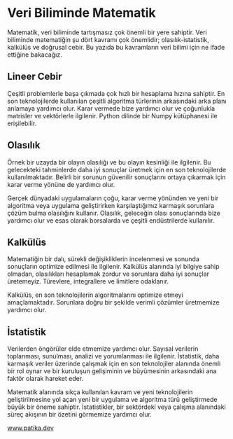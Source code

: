 # Veri Biliminde Matematik
Matematik, veri biliminde tartışmasız çok önemli bir yere sahiptir.
Veri biliminde matematiğin şu dört kavramı çok önemlidir;  olasılık-istatistik, kalkülüs ve doğrusal cebir. Bu yazıda bu kavramların veri bilimi için ne ifade ettiğine bakacağız.


## Lineer Cebir

Çeşitli problemlerle başa çıkmada çok hızlı bir hesaplama hızına sahiptir. En son teknolojilerde kullanılan çeşitli algoritma türlerinin arkasındaki arka planı anlamaya yardımcı olur. Karar vermede bize yardımcı olur ve çoğunlukla matrisler ve vektörlerle ilgilenir. Python dilinde bir Numpy kütüphanesi ile erişilebilir.



## Olasılık

Örnek bir uzayda bir olayın olasılığı ve bu olayın kesinliği ile ilgilenir. Bu gelecekteki tahminlerde daha iyi sonuçlar üretmek için en son teknolojilerde kullanılmaktadır. Belirli bir sorunun güvenilir sonuçlarını ortaya çıkarmak için karar verme yönüne de yardımcı olur.

Gerçek dünyadaki uygulamaların çoğu, karar verme yönünden ve yeni bir algoritma veya uygulama geliştirirken karşılaştığımız karmaşık sorunlara çözüm bulma olasılığını kullanır. Olasılık, geleceğin olası sonuçlarında bize yardımcı olur ve esas olarak borsalarda ve çeşitli endüstrilerde kullanılır.


## Kalkülüs

Matematiğin bir dalı, sürekli değişikliklerin incelenmesi ve sonunda sonuçların optimize edilmesi ile ilgilenir. Kalkülüs alanında iyi bilgiye sahip olmadan, olasılıkları hesaplamak zordur ve sorunlara daha iyi sonuçlar üretemeyiz. Türevlere, integrallere ve limitlere odaklanır.

Kalkülüs, en son teknolojilerin algoritmalarını optimize etmeyi amaçlamaktadır. Sorunlara doğru bir şekilde verimli çözümler üretmemize yardımcı olur.



## İstatistik

Verilerden öngörüler elde etmemize yardımcı olur. Sayısal verilerin toplanması, sunulması, analizi ve yorumlanması ile ilgilenir. İstatistik, daha karmaşık veriler üzerinde çalışmak için en son teknolojiler alanında önemli bir rol oynar ve bir kuruluşun gelişiminin ve büyümesinin arkasındaki ana faktör olarak hareket eder.

Matematik alanında sıkça kullanılan kavram ve yeni teknolojilerin geliştirilmesine yol açan yeni bir uygulama ve algoritma türü geliştirmede  büyük bir öneme sahiptir. İstatistikler, bir sektördeki veya çalışma alanındaki süreç akışının bir özetini görmemize yardımcı olur.






www.patika.dev
